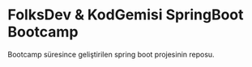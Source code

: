 # FolksDev & KodGemisi SpringBoot Bootcamp

Bootcamp süresince geliştirilen spring boot projesinin reposu.

